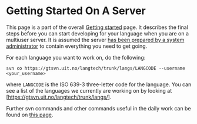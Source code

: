 # Getting Started On A Server

This page is a part of the overall [Getting started](GettingStarted.html) page.
It describes the final steps before you can start developing for your language
when you are on a multiuser server. It is assumed the server
[has been prepared by a system administrator](SettingUpAMultiuserServer.html)
to contain everything you need to get going.

For each language you want to work on, do the following:

```
svn co https://gtsvn.uit.no/langtech/trunk/langs/LANGCODE --username <your_username>
```

where `LANGCODE` is the ISO 639-3 three-letter code for the language. You
can see a list of the languages we currently are working on by looking at
[https://gtsvn.uit.no/langtech/trunk/langs/].

Further svn commands and other commands useful in the daily work can be found on
[this page](/tools/docu-svn-user.html#Frequently+used+commands).
